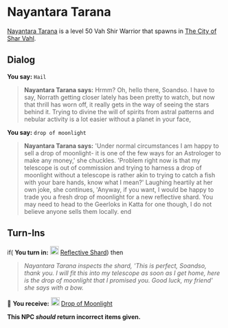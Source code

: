 # Nayantara Tarana



[Nayantara Tarana](/npc/155079) is a level 50 Vah Shir Warrior that spawns in [The City of Shar Vahl](/zone/155).



## Dialog

**You say:** `Hail`



>**Nayantara Tarana says:** Hrmm? Oh, hello there, Soandso. I have to say, Norrath getting closer lately has been pretty to watch, but now that thrill has worn off, it really gets in the way of seeing the stars behind it. Trying to divine the will of spirits from astral patterns and nebular activity is a lot easier without a planet in your face,

**You say:** `drop of moonlight`



>**Nayantara Tarana says:** 'Under normal circumstances I am happy to sell a drop of moonlight- it is one of the few ways for an Astrologer to make any money,' she chuckles. 'Problem right now is that my telescope is out of commission and trying to harness a drop of moonlight without a telescope is rather akin to trying to catch a fish with your bare hands, know what I mean?' Laughing heartily at her own joke, she continues, 'Anyway, if you want, I would be happy to trade you a fresh drop of moonlight for a new reflective shard. You may need to head to the Geerloks in Katta for one though, I do not believe anyone sells them locally.
end



## Turn-Ins



if( **You turn in:** <img style="background:url(/static/icons/blank_slot.gif);width:20px;height:20px;" src="/static/icons/item_968.png" alt="" /> <a
                                href="/item/16860" data-url="16860" class="tooltip-link link">Reflective Shard</a>) then


>*Nayantara Tarana inspects the shard, 'This is perfect, Soandso, thank you. I will fit this into my telescope as soon as I get home, here is the drop of moonlight that I promised you. Good luck, my friend' she says with a bow.*


 &#127873; **You receive:**  <img style="background:url(/static/icons/blank_slot.gif);width:20px;height:20px;" src="/static/icons/item_694.png" alt="" /> <a
                                href="/item/5992" data-url="5992" class="tooltip-link link">Drop of Moonlight</a> 

 

**This NPC *should* return incorrect items given.**

